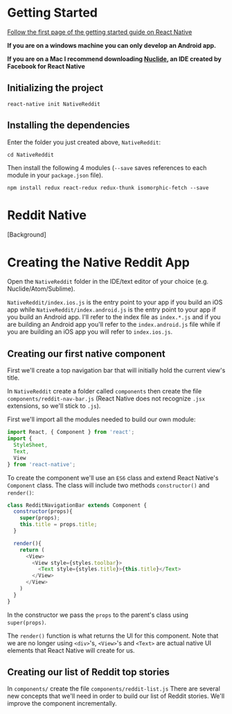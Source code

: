# Getting Started

[Follow the first page of the getting started guide on React Native](https://facebook.github.io/react-native/docs/getting-started.html)

**If you are on a windows machine you can only develop an Android app.**

**If you are on a Mac I recommend downloading [Nuclide](http://nuclide.io/docs/quick-start/getting-started/), an IDE created by Facebook for React Native**


## Initializing the project

```
react-native init NativeReddit
```

## Installing the dependencies

Enter the folder you just created above, `NativeReddit`:

```
cd NativeReddit
```

Then install the following 4 modules (`--save` saves references to each module in your `package.json` file).

```
npm install redux react-redux redux-thunk isomorphic-fetch --save
```

# Reddit Native

[Background]

# Creating the Native Reddit App

Open the `NativeReddit` folder in the IDE/text editor of your choice (e.g. Nuclide/Atom/Sublime).

`NativeReddit/index.ios.js` is the entry point to your app if you build an iOS app while `NativeReddit/index.android.js` is the entry point to your app if you build an Android app. I'll refer to the index file as `index.*.js` and if you are building an Android app you'll refer to the `index.android.js` file while if you are building an iOS app you will refer to `index.ios.js`.

## Creating our first native component

First we'll create a top navigation bar that will initially hold the current view's title.

In `NativeReddit` create a folder called `components` then create the file `components/reddit-nav-bar.js` (React Native does not recognize `.jsx` extensions, so we'll stick to `.js`).

First we'll import all the modules needed to build our own module:

```javascript
import React, { Component } from 'react';
import {
  StyleSheet,
  Text,
  View
} from 'react-native';
```

To create the component we'll use an `ES6` class and extend React Native's `Component` class. The class will include two methods `constructor()` and `render()`:

```javascript
class RedditNavigationBar extends Component {
  constructor(props){
    super(props);
    this.title = props.title;
  }

  render(){
    return (
      <View>
        <View style={styles.toolbar}>
          <Text style={styles.title}>{this.title}</Text>
        </View>
      </View>
    )
  }
}
```

In the constructor we pass the `props` to the parent's class using `super(props)`.

The `render()` function is what returns the UI for this component. Note that we are no longer using `<div>`'s, `<View>`'s and `<Text>` are actual native UI elements that React Native will create for us.

## Creating our list of Reddit top stories

In `components/` create the file `components/reddit-list.js`  There are several new concepts that we'll need in order to build our list of Reddit stories. We'll improve the component incrementally.



```js

```